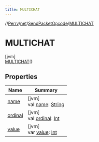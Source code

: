 ```yaml
---
title: MULTICHAT
---
```

//[Perry](../../../../index.html)/[net](../../index.html)/[SendPacketOpcode](../index.html)/[MULTICHAT](index.html)



# MULTICHAT



[jvm]\
[MULTICHAT](index.html)()



## Properties


| Name | Summary |
|---|---|
| [name](../../../tools.settings/-database-type/-my-s-q-l/index.html#-372974862%2FProperties%2F863300109) | [jvm]<br>val [name](../../../tools.settings/-database-type/-my-s-q-l/index.html#-372974862%2FProperties%2F863300109): [String](https://kotlinlang.org/api/latest/jvm/stdlib/kotlin/-string/index.html) |
| [ordinal](../../../tools.settings/-database-type/-my-s-q-l/index.html#-739389684%2FProperties%2F863300109) | [jvm]<br>val [ordinal](../../../tools.settings/-database-type/-my-s-q-l/index.html#-739389684%2FProperties%2F863300109): [Int](https://kotlinlang.org/api/latest/jvm/stdlib/kotlin/-int/index.html) |
| [value](../value.html) | [jvm]<br>var [value](../value.html): [Int](https://kotlinlang.org/api/latest/jvm/stdlib/kotlin/-int/index.html) |

